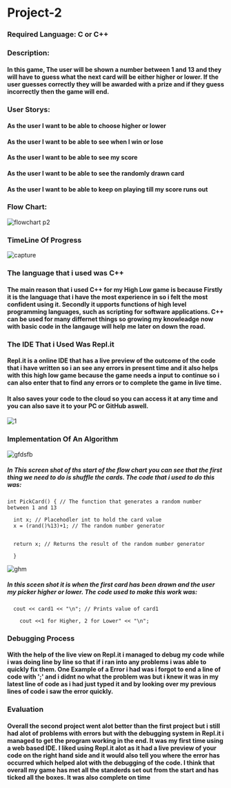 # Project-2
### Required Language: C or C++
### Description:
#### In this game, The user will be shown a number between 1 and 13 and they will have to guess what the next card will be either higher or  lower. If the user guesses correctly they will be awarded with a prize and if they guess incorrectly then the game will end.

### User Storys:
  
 #### As the user I want to be able to choose higher or lower 
 #### As the user I want to be able to see when I win or lose
 #### As the user I want to be able to see my score 
 #### As the user I want to be able to see the randomly drawn card
 #### As the user I want to be able to keep on playing till my score runs out

### Flow Chart:
![flowchart p2](https://user-images.githubusercontent.com/31927415/32719636-f9d91864-c858-11e7-8c81-34974b31c6e7.JPG)

### TimeLine Of Progress
![capture](https://user-images.githubusercontent.com/31927415/33025223-4e1cf2cc-ce05-11e7-84cc-089e5ae35428.JPG)

### The language that i used was C++
#### The main reason that i used C++ for my High Low game is because Firstly it is the language that i have the most experience in so i felt the most confident using it. Secondly it upports functions of high level programming languages, such as scripting for software applications. C++ can be used for many differnet things so growing my knowleadge now with basic code in the langauge will help me later on down the road.

### The IDE That i Used Was Repl.it
#### Repl.it is a online IDE that has a live preview of the outcome of the code that i have written so i an see any errors in present time and it also helps with this high low game because the game needs a input to continue so i can also enter that to find any errors or to complete the game in live time. 
#### It also saves your code to the cloud so you can access it at any time and you can also save it to your PC or GitHub aswell. 
![1](https://user-images.githubusercontent.com/31927415/35562946-fe164316-05ac-11e8-8c08-8dee68d5dd00.jpg)


### Implementation Of An Algorithm 
![gfdsfb](https://user-images.githubusercontent.com/31927415/33656786-0cbd9554-da6f-11e7-815c-681f1639654e.JPG) 
##### In This screen shot of ths start of the flow chart you can see that the first thing we need to do is shuffle the cards. The code that i used to do this was:   

    int PickCard() { // The function that generates a random number between 1 and 13
  
      int x; // Placehodler int to hold the card value
      x = (rand()%13)+1; // The random number generator
  
  
      return x; // Returns the result of the random number generator
  
      } 

![ghm](https://user-images.githubusercontent.com/31927415/33656952-b62a733c-da6f-11e7-8e2f-72790e6603a9.JPG)
##### In this sceen shot it is when the first card has been drawn and the user my picker higher or lower. The code used to make this work was: 
      cout << card1 << "\n"; // Prints value of card1
    
    	cout <<1 for Higher, 2 for Lower" << "\n"; 
    


### Debugging Process
#### With the help of the live view on Repl.it i managed to debug my code while i was doing line by line so that if i ran into any problems i was able to quickly fix them. One Example of a Error i had was i forgot to end a line of code with ';' and i didnt no what the problem was but i knew it was in my latest line of code as i had just typed it and by looking over my previous lines of code i saw the error quickly.

### Evaluation 
#### Overall the second project went alot better than the first project but i still had alot of problems with errors but with the debugging system in Repl.it i managed to get the program working in the end. It was my first time using a web based IDE. I liked using Repl.it alot as it had a live preview of your code on the right hand side and it would also tell you where the error has occurred which helped alot with the debugging of the code. I think that overall my game has met all the standerds set out from the start and has ticked all the boxes. It was also complete on time
